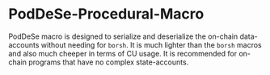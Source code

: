# PodDeSe-Procedural-Macro
PodDeSe macro is designed to serialize and deserialize the on-chain data-accounts without needing for `borsh`. It is much lighter than the `borsh` macros and also much cheeper in terms of CU usage. It is recommended for on-chain programs that have no complex state-accounts.
